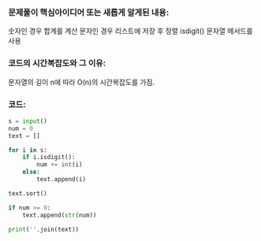 ### 문제풀이 핵심아이디어 또는 새롭게 알게된 내용: 
숫자인 경우 합계를 계산
문자인 경우 리스트에 저장 후 정렬
isdigit() 문자열 메서드를 사용
    
### 코드의 시간복잡도와 그 이유:
문자열의 길이 n에 따라 O(n)의 시간복잡도를 가짐.


### 코드:
```python
s = input()
num = 0
text = []

for i in s:
    if i.isdigit():
        num += int(i)
    else:
        text.append(i)

text.sort()

if num >= 0:
    text.append(str(num))

print(''.join(text))
```
